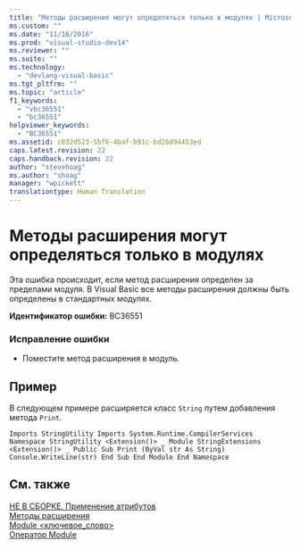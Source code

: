 ```yaml
---
title: "Методы расширения могут определяться только в модулях | Microsoft Docs"
ms.custom: ""
ms.date: "11/16/2016"
ms.prod: "visual-studio-dev14"
ms.reviewer: ""
ms.suite: ""
ms.technology: 
  - "devlang-visual-basic"
ms.tgt_pltfrm: ""
ms.topic: "article"
f1_keywords: 
  - "vbc36551"
  - "bc36551"
helpviewer_keywords: 
  - "BC36551"
ms.assetid: c832d523-5bf6-4baf-b91c-bd26d94453ed
caps.latest.revision: 22
caps.handback.revision: 22
author: "stevehoag"
ms.author: "shoag"
manager: "wpickett"
translationtype: Human Translation
---
```

# Методы расширения могут определяться только в модулях
Эта ошибка происходит, если метод расширения определен за пределами модуля. В Visual Basic все методы расширения должны быть определены в стандартных модулях.  
  
 **Идентификатор ошибки:** BC36551  
  
### Исправление ошибки  
  
-   Поместите метод расширения в модуль.  
  
## Пример  
 В следующем примере расширяется класс `String` путем добавления метода `Print`.  
  
```  
Imports StringUtility Imports System.Runtime.CompilerServices Namespace StringUtility <Extension()> _ Module StringExtensions <Extension()> _ Public Sub Print (ByVal str As String) Console.WriteLine(str) End Sub End Module End Namespace  
```  
  
## См. также  
 [НЕ В СБОРКЕ. Применение атрибутов](http://msdn.microsoft.com/ru-ru/2b1703ed-4437-49b3-bc0b-568094324f47)   
 [Методы расширения](../../visual-basic/programming-guide/language-features/procedures/extension-methods.md)   
 [Module \<ключевое\_слово\>](../../visual-basic/language-reference/modifiers/module-keyword.md)   
 [Оператор Module](../../visual-basic/language-reference/statements/module-statement.md)